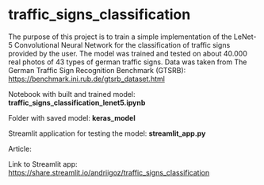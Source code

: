 # traffic_signs_classification

The purpose of this project is to train a simple implementation of the LeNet-5 Convolutional Neural Network for the 
classification of traffic signs provided by the user. The model was trained and tested on about 40.000 real photos of 43 
types of german traffic signs. Data was taken from The German Traffic Sign Recognition Benchmark (GTSRB): https://benchmark.ini.rub.de/gtsrb_dataset.html

Notebook with built and trained model: **traffic_signs_classification_lenet5.ipynb**

Folder with saved model: **keras_model**

Streamlit application for testing the model: **streamlit_app.py**

Article: 

Link to Streamlit app: https://share.streamlit.io/andriigoz/traffic_signs_classification
